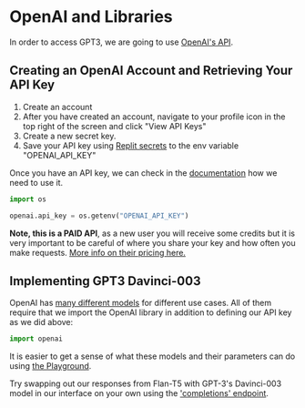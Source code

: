 # OpenAI and Libraries
In order to access GPT3, we are going to use [OpenAI's API](https://openai.com/api/).

##  Creating an OpenAI Account and Retrieving Your API Key
1. Create an account
2. After you have created an account, navigate to your profile icon in the top right of the screen and click "View API Keys"
3. Create a new secret key. 
4. Save your API key using [Replit secrets](https://docs.replit.com/programming-ide/workspace-features/storing-sensitive-information-environment-variables) to the env variable "OPENAI_API_KEY"


Once you have an API key, we can check in the [documentation](https://platform.openai.com/docs/api-reference/authentication) how we need to use it.

```python
import os

openai.api_key = os.getenv("OPENAI_API_KEY")
```

**__Note, this is a PAID API__**, as a new user you will receive some credits but it is very important to be careful of where you share your key and how often you make requests. [More info on their pricing here.](https://openai.com/api/pricing/) 

## Implementing GPT3 Davinci-003
OpenAI has [many different models](https://platform.openai.com/docs/models/overview) for different use cases.
All of them require that we import the OpenAI library in addition to defining our API key as we did above:

```python
import openai
```
It is easier to get a sense of what these models and their parameters can do using [the Playground](https://beta.openai.com/playground). 

Try swapping out our responses from Flan-T5 with GPT-3's Davinci-003 model in our interface on your own using the ['completions' endpoint](https://platform.openai.com/docs/api-reference/completions/create?lang=python). 